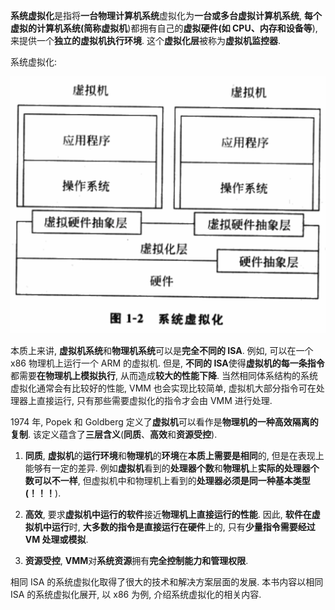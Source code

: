 
**系统虚拟化**是指将**一台物理计算机系统**虚拟化为**一台或多台虚拟计算机系统**, **每个虚拟的计算机系统(简称虚拟机**)都拥有自己的**虚拟硬件(如 CPU、内存和设备等**), 来提供一个**独立的虚拟机执行环境**. 这个**虚拟化层**被称为**虚拟机监控器**.

系统虚拟化:

![2020-09-06-14-23-28.png](./images/2020-09-06-14-23-28.png)

本质上来讲, **虚拟机系统**和**物理机系统**可以是**完全不同的 ISA**. 例如, 可以在一个 x86 物理机上运行一个 ARM 的虚拟机. 但是, **不同的 ISA**使得**虚拟机的每一条指令**都需要**在物理机上模拟执行**, 从而造成**较大的性能下降**. 当然相同体系结构的系统虚拟化通常会有比较好的性能, VMM 也会实现比较简单, 虚拟机大部分指令可在处理器上直接运行, 只有那些需要虚拟化的指令才会由 VMM 进行处理.

1974 年, Popek 和 Goldberg 定义了**虚拟机**可以看作是**物理机的一种高效隔离的复制**. 该定义蕴含了**三层含义**(**同质**、**高效**和**资源受控**).

1) **同质**, **虚拟机**的**运行环境**和**物理机**的**环境**在**本质上需要是相同**的, 但是在表现上能够有一定的差异. 例如**虚拟机**看到的**处理器个数**和**物理机**上**实际的处理器个数可以不一样**, 但虚拟机中和物理机上看到的**处理器必须是同一种基本类型(！！！**).

2) **高效**, 要求**虚拟机中运行的软件**接近**物理机上直接运行的性能**. 因此, **软件在虚拟机中运行**时, **大多数的指令是直接运行在硬件**上的, 只有**少量指令需要经过 VM 处理或模拟**.

3) **资源受控**, **VMM**对**系统资源**拥有**完全控制能力和管理权限**.

相同 ISA 的系统虚拟化取得了很大的技术和解决方案层面的发展. 本书内容以相同 ISA 的系统虚拟化展开, 以 x86 为例, 介绍系统虚拟化的相关内容.

